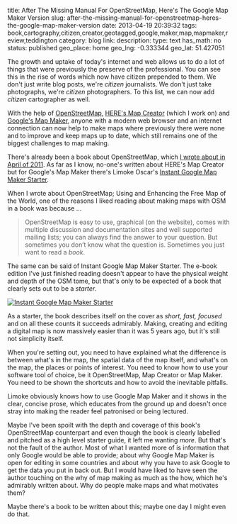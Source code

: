 title: After The Missing Manual For OpenStreetMap, Here's The Google Map Maker Version
slug: after-the-missing-manual-for-openstreetmap-heres-the-google-map-maker-version
date: 2013-04-19 20:39:32
tags: book,cartography,citizen,creator,geotagged,google,maker,map,mapmaker,review,teddington
category: blog
link: 
description: 
type: text
has_math: no
status: published
geo_place: home
geo_lng: -0.333344
geo_lat: 51.427051

The growth and uptake of today's internet and web allows us to do a lot of things that were previously the preserve of the professional. You can see this in the rise of words which now have citizen prepended to them. We don't just write blog posts, we're *citizen* journalists. We don't just take photographs, we're *citizen* photographers. To this list, we can now add *citizen* cartographer as well.

With the help of [OpenStreetMap](http://www.openstreetmap.org/ "http://www.openstreetmap.org/"), [HERE's Map Creator](http://here.com/mapcreator/ "http://here.com/mapcreator/") (which I work on) and [Google's Map Maker](https://www.google.com/mapmaker "https://www.google.com/mapmaker"), anyone with a modern web browser and an internet connection can now help to make maps where previously there were none and to improve and keep maps up to date, which still remains one of the biggest challenges to map making.

There's already been a book about OpenStreetMap, which [I wrote about in April of 2011](/2011/04/05/the-missing-manual-for-openstreetmap/ "/2011/04/05/the-missing-manual-for-openstreetmap/"). As far as I know, no-one's written about HERE's Map Creator but for Google's Map Maker there's Limoke Oscar's [Instant Google Map Maker Starter](http://www.packtpub.com/google-map-maker-starter/book "http://www.packtpub.com/google-map-maker-starter/book").

<!-- TEASER_END -->

When I wrote about OpenStreetMap; Using and Enhancing the Free Map of the World, one of the reasons I liked reading about making maps with OSM in a book was because ...




> OpenStreetMap is easy to use, graphical (on the website), comes with multiple discussion and documentation sites and well supported mailing lists; you can always find the answer to your question. But sometimes you don’t know what the question is. Sometimes you just want to read a *book*.



The same can be said of Instant Google Map Maker Starter. The e-book edition I've just finished reading doesn't appear to have the physical weight and depth of the OSM tome, but that's only to be expected of a book that clearly sets out to be a *starter*.

[![Instant Google Map Maker Starter](/wp-content/uploads/2013/04/Instant-Google-Map-Maker-Starter-1024x984.png)](/wp-content/uploads/2013/04/Instant-Google-Map-Maker-Starter.png "/wp-content/uploads/2013/04/Instant-Google-Map-Maker-Starter.png")

As a starter, the book describes itself on the cover as *short, fast, focused* and on all these counts it succeeds admirably. Making, creating and editing a digital map is now massively easier than it was 5 years ago, but it's still not simplicity itself.

When you're setting out, you need to have explained what the difference is between what's in the map, the spatial data of the map itself, and what's on the map, the places or points of interest. You need to know how to use your software tool of choice, be it OpenStreetMap, Map Creator or Map Maker. You need to be shown the shortcuts and how to avoid the inevitable pitfalls.

Limoke obviously knows how to use Google Map Maker and it shows in the clear, concise prose, which educates from the ground up and doesn't once stray into making the reader feel patronised or being lectured.

Maybe I've been spoilt with the depth and coverage of this book's OpenStreetMap counterpart and even though the book is clearly labelled and pitched as a high level starter guide, it left me wanting *more*. But that's not the fault of the author. Most of what I wanted more of is information that only Google would be able to provide; about why Google Map Maker is open for editing in some countries and about why you have to ask Google to get the data you put in back out. But I would have liked to have seen the author touching on the why of map making as much as the how, which he's admirably written about. Why do people make maps and what motivates them?

Maybe there's a book to be written about this; maybe one day I might even do that.



